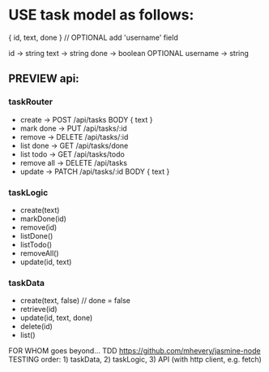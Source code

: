 # USE task model as follows:

{ id, text, done } // OPTIONAL add 'username' field

id -> string
text -> string
done -> boolean
OPTIONAL username -> string

## PREVIEW api:

### taskRouter
-   create -> POST /api/tasks BODY { text }
-   mark done -> PUT /api/tasks/:id 
-   remove -> DELETE /api/tasks/:id
-   list done -> GET /api/tasks/done
-   list todo -> GET /api/tasks/todo
-   remove all -> DELETE /api/tasks
-   update -> PATCH /api/tasks/:id BODY { text }

### taskLogic
 -  create(text)
 -  markDone(id)
 -  remove(id)
 -  listDone()
 -  listTodo()
 -  removeAll()
 -  update(id, text)

### taskData
 - create(text, false) // done = false
 - retrieve(id)
 - update(id, text, done)
 - delete(id)
 - list()

FOR WHOM goes beyond... TDD https://github.com/mhevery/jasmine-node
TESTING order: 1) taskData, 2) taskLogic, 3) API (with http client, e.g. fetch)
